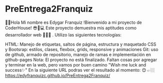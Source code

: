 # PreEntrega2Franquiz
🖖🏼Hola Mi nombre es Edygar Franquiz
!Bienvenido a mi proyecto de CoderHouse! 😎🤍💻
Este proyecto demuestra mis aptitudes como desarrollador web 👩‍💻🚀 . 
Utilizo las siguientes tecnologías:

HTML: Manejo de etiquetas, saltos de página, estructura y maquetado
CSS y Bootsrap: estilos, clases, flexbox, grids, responsive y animaciones
Git: uso de github, armado de repositorio, manejo de ramas e implementación en github-pages
Nota: El proyecto no está finalizado. Faltan cosas por agregar y terminar en la web, pero vamos por buen camino "Wish me luck and success✨"
En la siguiente URL podras ver el resultado al momento: 😊 👉🏼  https://edyfranquizc.github.io/PreEntrega2Franquiz/


